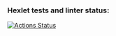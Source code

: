 ### Hexlet tests and linter status:
[![Actions Status](https://github.com/denikeev/frontend-project-lvl1/workflows/hexlet-check/badge.svg)](https://github.com/denikeev/frontend-project-lvl1/actions)